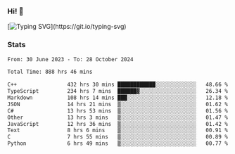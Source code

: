 ### Hi!  👋

[![Typing SVG](https://readme-typing-svg.herokuapp.com?font=Fira+Code&pause=1000&width=435&lines=Hello!+I'm+Texiwustion.)](https://git.io/typing-svg)

### Stats

<!--START_SECTION:waka-->

```txt
From: 30 June 2023 - To: 28 October 2024

Total Time: 888 hrs 46 mins

C++                432 hrs 30 mins ████████████░░░░░░░░░░░░░   48.66 %
TypeScript         234 hrs 7 mins  ██████▓░░░░░░░░░░░░░░░░░░   26.34 %
Markdown           108 hrs 14 mins ███░░░░░░░░░░░░░░░░░░░░░░   12.18 %
JSON               14 hrs 21 mins  ▒░░░░░░░░░░░░░░░░░░░░░░░░   01.62 %
C#                 13 hrs 53 mins  ▒░░░░░░░░░░░░░░░░░░░░░░░░   01.56 %
Other              13 hrs 3 mins   ▒░░░░░░░░░░░░░░░░░░░░░░░░   01.47 %
JavaScript         12 hrs 36 mins  ▒░░░░░░░░░░░░░░░░░░░░░░░░   01.42 %
Text               8 hrs 6 mins    ▒░░░░░░░░░░░░░░░░░░░░░░░░   00.91 %
C                  7 hrs 55 mins   ▒░░░░░░░░░░░░░░░░░░░░░░░░   00.89 %
Python             6 hrs 49 mins   ▒░░░░░░░░░░░░░░░░░░░░░░░░   00.77 %
```

<!--END_SECTION:waka-->

